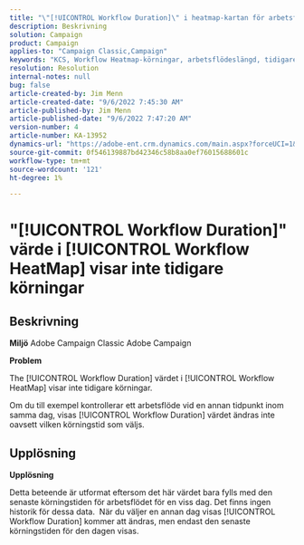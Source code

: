 ```yaml
---
title: "\"[!UICONTROL Workflow Duration]\" i heatmap-kartan för arbetsflöden visas inte tidigare körningar"
description: Beskrivning
solution: Campaign
product: Campaign
applies-to: "Campaign Classic,Campaign"
keywords: "KCS, Workflow Heatmap-körningar, arbetsflödeslängd, tidigare körningar, Adobe Campaign"
resolution: Resolution
internal-notes: null
bug: false
article-created-by: Jim Menn
article-created-date: "9/6/2022 7:45:30 AM"
article-published-by: Jim Menn
article-published-date: "9/6/2022 7:47:20 AM"
version-number: 4
article-number: KA-13952
dynamics-url: "https://adobe-ent.crm.dynamics.com/main.aspx?forceUCI=1&pagetype=entityrecord&etn=knowledgearticle&id=026920e0-b72d-ed11-9db1-0022480866ad"
source-git-commit: 0f546139887bd42346c58b8aa0ef76015688601c
workflow-type: tm+mt
source-wordcount: '121'
ht-degree: 1%

---
```


# &quot;[!UICONTROL Workflow Duration]&quot; värde i [!UICONTROL Workflow HeatMap] visar inte tidigare körningar

## Beskrivning


<b>Miljö</b>
Adobe Campaign Classic Adobe Campaign

<b>Problem</b>

The [!UICONTROL Workflow Duration] värdet i [!UICONTROL Workflow HeatMap] visar inte tidigare körningar.

Om du till exempel kontrollerar ett arbetsflöde vid en annan tidpunkt inom samma dag, visas [!UICONTROL Workflow Duration] värdet ändras inte oavsett vilken körningstid som väljs.


## Upplösning


<b>Upplösning</b>

Detta beteende är utformat eftersom det här värdet bara fylls med den senaste körningstiden för arbetsflödet för en viss dag.
Det finns ingen historik för dessa data. 
När du väljer en annan dag visas [!UICONTROL Workflow Duration] kommer att ändras, men endast den senaste körningstiden för den dagen visas.


